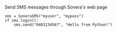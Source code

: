 Send SMS messages through Sonera's web page

    sms = SoneraSMS("myuser", "mypass")
    if sms.login():
        sms.send("0401234567", "Hello from Python!")
